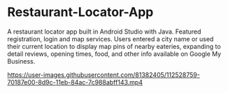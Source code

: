 # Restaurant-Locator-App

A restaurant locator app built in Android Studio with Java. Featured registration, login and map services. Users entered a city name or used their current location to display map pins of nearby eateries, expanding to detail reviews, opening times, food, and other info available on Google My Business.

https://user-images.githubusercontent.com/81382405/112528759-70187e00-8d9c-11eb-84ac-7c988abff143.mp4
